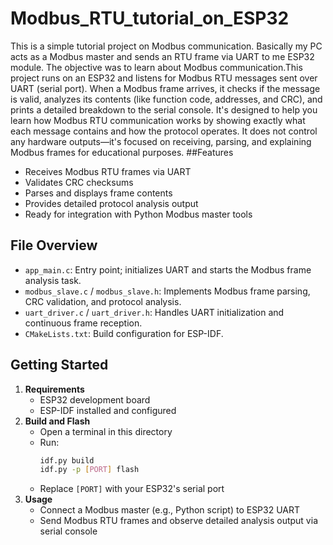 # Modbus_RTU_tutorial_on_ESP32
This is a simple tutorial project on Modbus communication. Basically my PC acts as a Modbus master and sends an RTU frame via UART to me ESP32 module. The objective was to learn about Modbus communication.This project runs on an ESP32 and listens for Modbus RTU messages sent over UART (serial port). When a Modbus frame arrives, it checks if the message is valid, analyzes its contents (like function code, addresses, and CRC), and prints a detailed breakdown to the serial console. It's designed to help you learn how Modbus RTU communication works by showing exactly what each message contains and how the protocol operates. It does not control any hardware outputs—it's focused on receiving, parsing, and explaining Modbus frames for educational purposes.
##Features
- Receives Modbus RTU frames via UART
- Validates CRC checksums
- Parses and displays frame contents
- Provides detailed protocol analysis output
- Ready for integration with Python Modbus master tools
## File Overview
- `app_main.c`: Entry point; initializes UART and starts the Modbus frame analysis task.
- `modbus_slave.c` / `modbus_slave.h`: Implements Modbus frame parsing, CRC validation, and protocol analysis.
- `uart_driver.c` / `uart_driver.h`: Handles UART initialization and continuous frame reception.
- `CMakeLists.txt`: Build configuration for ESP-IDF.
## Getting Started
1. **Requirements**
   - ESP32 development board
   - ESP-IDF installed and configured
2. **Build and Flash**
   - Open a terminal in this directory
   - Run:
     ```bash
     idf.py build
     idf.py -p [PORT] flash
     ```
   - Replace `[PORT]` with your ESP32's serial port
3. **Usage**
   - Connect a Modbus master (e.g., Python script) to ESP32 UART
   - Send Modbus RTU frames and observe detailed analysis output via serial console
